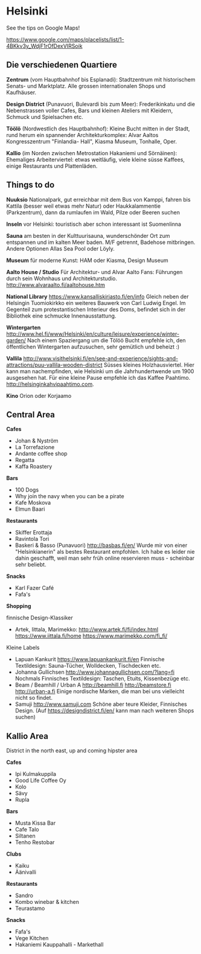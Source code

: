 # Helsinki

See the tips on Google Maps!

https://www.google.com/maps/placelists/list/1-4BKkv3y_WdjF1rOfDexVIRSoik

## Die verschiedenen Quartiere
**Zentrum** (vom Hauptbahnhof bis Esplanadi):
Stadtzentrum mit historischem Senats- und Marktplatz. Alle grossen internationalen Shops und Kaufhäuser.

**Design District** (Punavuori, Bulevardi bis zum Meer):
Frederikinkatu und die Nebenstrassen voller Cafes, Bars und kleinen Ateliers mit Kleidern, Schmuck und Spielsachen etc.

**Töölö** (Nordwestlich des Hauptbahnhof):
Kleine Bucht mitten in der Stadt, rund herum ein spannender Architekturkomplex: Alvar Aaltos Kongresszentrum "Finlandia- Hall", Kiasma Museum, Tonhalle, Oper.

**Kallio** (im Norden zwischen Metrostation Hakaniemi und Sörnäinen):
Ehemaliges Arbeiterviertel: etwas weitläufig, viele kleine süsse Kaffees, einige Restaurants und Plattenläden.


## Things to do

**Nuuksio** Nationalpark, gut erreichbar mit dem Bus von Kamppi, fahren bis Kattila (besser weil etwas mehr Natur) oder Haukkalammentie (Parkzentrum), dann da rumlaufen im Wald, Pilze oder Beeren suchen

**Inseln** vor Helsinki: touristisch aber schon interessant ist Suomenlinna

**Sauna** am besten in der Kulttuurisauna, wunderschönder Ort zum entspannen und im kalten Meer baden. M/F getrennt, Badehose mitbringen. Andere Optionen Allas Sea Pool oder Löyly.

**Museum** für moderne Kunst: HAM oder Kiasma, Design Museum

**Aalto House / Studio** Für Architektur- und Alvar Aalto Fans: Führungen durch sein Wohnhaus und Architekturstudio.  http://www.alvaraalto.fi/aaltohouse.htm

**National Library**
https://www.kansalliskirjasto.fi/en/info
Gleich neben der Helsingin Tuomiokirkko ein weiteres Bauwerk von Carl Ludwig Engel. Im Gegenteil zum protestantischen Interieur des Doms, befindet sich in der Bibliothek eine schmucke Innenausstattung.

**Wintergarten** http://www.hel.fi/www/Helsinki/en/culture/leisure/experience/winter-garden/
Nach einem Spaziergang um die Tölöö Bucht empfehle ich, den öffentlichen Wintergarten aufzusuchen, sehr gemütlich und beheizt :)

**Vallila** http://www.visithelsinki.fi/en/see-and-experience/sights-and-attractions/puu-vallila-wooden-district
Süsses kleines Holzhausviertel. Hier kann man nachempfinden, wie Helsinki um die Jahrhundertwende um 1900 ausgesehen hat. Für eine kleine Pause empfehle ich das Kaffee Paahtimo. http://helsinginkahvipaahtimo.com.

**Kino** Orion oder Korjaamo

## Central Area

**Cafes**

- Johan & Nyström
- La Torrefazione
- Andante coffee shop
- Regatta
- Kaffa Roastery

**Bars**

- 100 Dogs
- Why join the navy when you can be a pirate
- Kafe Moskova
- Elmun Baari

**Restaurants**

- Skiffer Erottaja
- Ravintola Tori
- Baskeri & Basso (Punavuori) http://basbas.fi/en/ Wurde mir von einer "Helsinkianerin" als bestes Restaurant empfohlen. Ich habe es leider nie dahin geschafft, weil man sehr früh online reservieren muss - scheinbar sehr beliebt.

**Snacks**

- Karl Fazer Café
- Fafa's

**Shopping**

finnische Design-Klassiker

- Artek, Iittala, Marimekko: http://www.artek.fi/fi/index.html https://www.iittala.fi/home https://www.marimekko.com/fi_fi/

Kleine Labels

- Lapuan Kankurit
https://www.lapuankankurit.fi/en
Finnische Textildesign: Sauna-Tücher, Wolldecken, Tischdecken etc.
- Johanna Gullichsen
http://www.johannagullichsen.com/?lang=fi
Nochmals Finnisches Textildesign: Taschen, Etuits, Kissenbezüge etc.
- Beam / Beamhill / Urban A http://beamhill.fi http://beamstore.fi http://urban-a.fi
Einige nordische Marken, die man bei uns vielleicht nicht so findet.
- Samuji
http://www.samuji.com
Schöne aber teure Kleider, Finnisches Design.
(Auf https://designdistrict.fi/en/ kann man nach weiteren Shops suchen)


## Kallio Area

District in the north east, up and coming hipster area

**Cafes**

- Ipi Kulmakuppila
- Good Life Coffee Oy
- Kolo
- Sävy
- Rupla

**Bars**

- Musta Kissa Bar
- Cafe Talo
- Siltanen
- Tenho Restobar

**Clubs**

- Kaiku
- Äänivalli

**Restaurants**

- Sandro
- Kombo winebar & kitchen
- Teurastamo

**Snacks**

- Fafa's
- Vege Kitchen
- Hakaniemi Kauppahalli - Markethall
